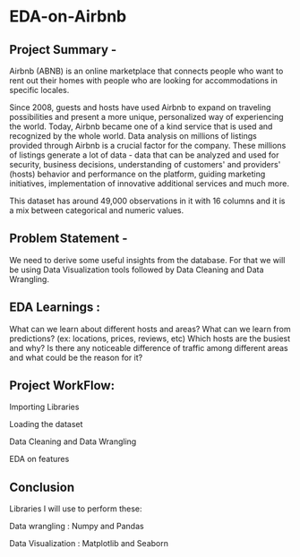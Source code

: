 # EDA-on-Airbnb
## Project Summary -

Airbnb (ABNB) is an online marketplace that connects people who want to rent out their homes with people who are looking for accommodations in specific locales.

Since 2008, guests and hosts have used Airbnb to expand on traveling possibilities and present a more unique, personalized way of experiencing the world. Today, Airbnb became one of a kind service that is used and recognized by the whole world. Data analysis on millions of listings provided through Airbnb is a crucial factor for the company. These millions of listings generate a lot of data - data that can be analyzed and used for security, business decisions, understanding of customers' and providers' (hosts) behavior and performance on the platform, guiding marketing initiatives, implementation of innovative additional services and much more.

This dataset has around 49,000 observations in it with 16 columns and it is a mix between categorical and numeric values.

## Problem Statement -

We need to derive some useful insights from the database. For that we will be using Data Visualization tools followed by Data Cleaning and Data Wrangling.

## EDA Learnings :

What can we learn about different hosts and areas?
What can we learn from predictions? (ex: locations, prices, reviews, etc)
Which hosts are the busiest and why?
Is there any noticeable difference of traffic among different areas and what could be the reason for it?
## Project WorkFlow:

Importing Libraries

Loading the dataset

Data Cleaning and Data Wrangling

EDA on features

## Conclusion

Libraries I will use to perform these:

Data wrangling : Numpy and Pandas

Data Visualization : Matplotlib and Seaborn
